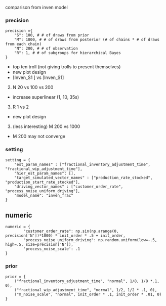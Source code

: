 comparison from inven model

### precision
```
precision ={  
    "S": 100, # # of draws from prior  
    "M": 1000, # # of draws from posterior (# of chains * # of draws from each chain)  
    "N": 200, # # of observation  
    "R": 1, # # of subgroups for hierarchical Bayes  
}  
```
- top ten troll (not giving trolls to present themselves)
- new plot design
- [Inven_S1 ] vs [Inven_S1]

2. N 20 vs 100 vs 200 
- increase superlinear (1, 10, 35s)

3. R 1 vs 2
- new plot design

3. (less interesting) M 200 vs 1000
- M 200 may not converge

### setting
```
setting = {  
    "est_param_names" : ["fractional_inventory_adjustment_time", "fractional_wip_adjustment_time"],  
    "hier_est_param_names": [],  
    "target_simulated_vector_names" : ["production_rate_stocked", "production_start_rate_stocked"],  
    "driving_vector_names" : ["customer_order_rate", "process_noise_uniform_driving"],  
    "model_name": "inven_frac"  
}  
```

## numeric
```
numeric = {  
        "customer_order_rate": np.sin(np.arange(0, precision['N'])*1000) * init_order * .5 + init_order,  
        "process_noise_uniform_driving": np.random.uniform(low=-.5, high=.5, size=precision['N']),  
        'process_noise_scale': .1  
}  
```



### prior
```
prior = {  
    ("fractional_inventory_adjustment_time", "normal", 1/8, 1/8 *.1, 0),  
    ("fractional_wip_adjustment_time", "normal", 1/2, 1/2 * .1, 0),  
    ("m_noise_scale", "normal", init_order * .1, init_order * .01, 0)  
}
```
